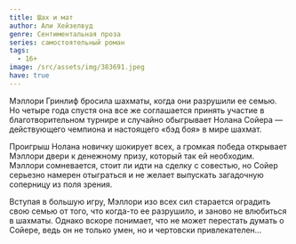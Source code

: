```yaml
---
title: Шах и мат
author: Али Хейзелвуд
genre: Сентиментальная проза
series: самостоятельный роман
tags:
  - 16+
image: /src/assets/img/383691.jpeg
have: true
---
```

Мэллори Гринлиф бросила шахматы, когда они разрушили ее семью. Но четыре года спустя она все же соглашается принять участие в благотворительном турнире и случайно обыгрывает Нолана Сойера — действующего чемпиона и настоящего «бэд боя» в мире шахмат.

Проигрыш Нолана новичку шокирует всех, а громкая победа открывает Мэллори двери к денежному призу, который так ей необходим. Мэллори сомневается, стоит ли идти на сделку с совестью, но Сойер серьезно намерен отыграться и не желает выпускать загадочную соперницу из поля зрения.

Вступая в большую игру, Мэллори изо всех сил старается оградить свою семью от того, что когда-то ее разрушило, и заново не влюбиться в шахматы. Однако вскоре понимает, что не может перестать думать о Сойере, ведь он не только умен, но и чертовски привлекателен…
